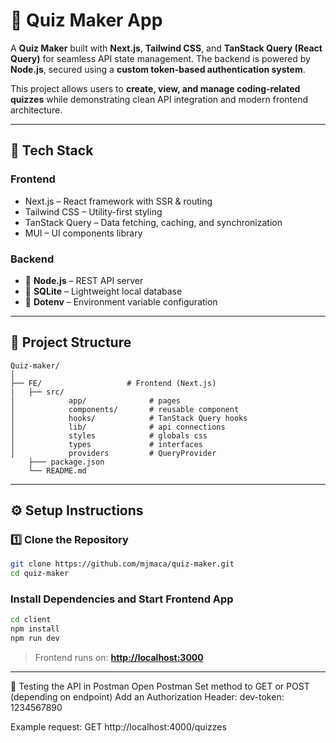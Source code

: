 # 🧠 Quiz Maker App

A **Quiz Maker** built with **Next.js**, **Tailwind CSS**, and **TanStack Query (React Query)** for seamless API state management.
The backend is powered by **Node.js**, secured using a **custom token-based authentication system**.

This project allows users to **create, view, and manage coding-related quizzes** while demonstrating clean API integration and modern frontend architecture.

---

## 🚀 Tech Stack

### **Frontend**

* Next.js – React framework with SSR & routing
* Tailwind CSS – Utility-first styling
* TanStack Query – Data fetching, caching, and synchronization
* MUI –  UI components library

### **Backend**

* 🧩 **Node.js** – REST API server
* 💾 **SQLite** – Lightweight local database
* 🔐 **Dotenv** – Environment variable configuration

---

## 🧩 Project Structure

```
Quiz-maker/
│
├── FE/                   # Frontend (Next.js)
|   ├── src/  
│            app/              # pages
│            components/       # reusable component
│            hooks/            # TanStack Query hooks
│            lib/              # api connections
│            styles            # globals css
│            types             # interfaces
│            providers         # QueryProvider
    ├─── package.json
    └── README.md
```

---

## ⚙️ Setup Instructions

### 1️⃣ Clone the Repository

```bash
git clone https://github.com/mjmaca/quiz-maker.git
cd quiz-maker
```

### Install Dependencies and Start Frontend App

```bash
cd client
npm install
npm run dev
```

> Frontend runs on: **[http://localhost:3000](http://localhost:3000)**

---

🧪 Testing the API in Postman
Open Postman
Set method to GET or POST (depending on endpoint)
Add an Authorization Header:
dev-token: 1234567890

Example request:
GET http://localhost:4000/quizzes
